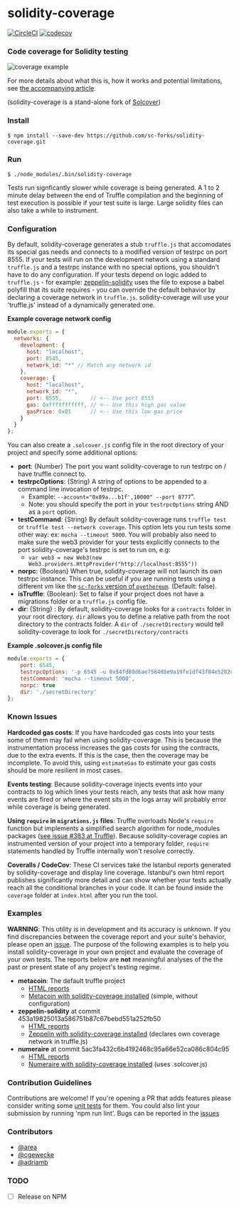 # solidity-coverage

[![CircleCI](https://circleci.com/gh/sc-forks/solidity-coverage.svg?style=svg)](https://circleci.com/gh/sc-forks/solidity-coverage)
[![codecov](https://codecov.io/gh/sc-forks/solidity-coverage/branch/master/graph/badge.svg)](https://codecov.io/gh/sc-forks/solidity-coverage)

### Code coverage for Solidity testing
![coverage example](https://cdn-images-1.medium.com/max/800/1*uum8t-31bUaa6dTRVVhj6w.png)

For more details about what this is, how it works and potential limitations, see 
[the accompanying article](https://blog.colony.io/code-coverage-for-solidity-eecfa88668c2).

(solidity-coverage is a stand-alone fork of [Solcover](https://github.com/JoinColony/solcover))

### Install
```
$ npm install --save-dev https://github.com/sc-forks/solidity-coverage.git
```

### Run 
```
$ ./node_modules/.bin/solidity-coverage
```

Tests run signficantly slower while coverage is being generated. A 1 to 2 minute delay 
between the end of Truffle compilation and the beginning of test execution is possible if your
test suite is large. Large solidity files can also take a while to instrument.

### Configuration

By default, solidity-coverage generates a stub `truffle.js` that accomodates its special gas needs and 
connects to a modified version of testrpc on port 8555. If your tests will run on the development network
using a standard `truffle.js` and a testrpc instance with no special options, you shouldn't have to 
do any configuration. If your tests depend on logic added to `truffle.js` - for example: 
[zeppelin-solidity](https://github.com/OpenZeppelin/zeppelin-solidity/blob/master/truffle.js) 
uses the file to expose a babel polyfill that its suite requires - you can override the 
default behavior by declaring a coverage network in `truffle.js`. solidity-coverage will use your 'truffle.js'
instead of a dynamically generated one. 

**Example coverage network config**
```javascript
module.exports = {
  networks: {
    development: {
      host: "localhost",
      port: 8545,
      network_id: "*" // Match any network id
    },
    coverage: {
      host: "localhost",
      network_id: "*", 
      port: 8555,         // <-- Use port 8555  
      gas: 0xfffffffffff, // <-- Use this high gas value
      gasPrice: 0x01      // <-- Use this low gas price
    }
  }
};
```

You can also create a `.solcover.js` config file in the root directory of your project and specify 
some additional options:
+ **port**: {Number} The port you want solidity-coverage to run testrpc on / have truffle connect to.
+ **testrpcOptions**: {String} A string of options to be appended to a command line invocation 
of testrpc. 
  + Example: `--account="0x89a...b1f',10000" --port 8777`". 
  + Note: you should specify the port in your `testrpcOptions` string AND as a `port` option.
+ **testCommand**: {String} By default solidity-coverage runs `truffle test` or `truffle test --network coverage`. 
This option lets you run tests some other way: ex: `mocha --timeout 5000`. You 
will probably also need to make sure the web3 provider for your tests explicitly connects to the port solidity-coverage's 
testrpc is set to run on, e.g: 
  + `var web3 = new Web3(new Web3.providers.HttpProvider("http://localhost:8555"))`
+ **norpc**: {Boolean} When true, solidity-coverage will not launch its own testrpc instance. This
can be useful if you are running tests using a different vm like the 
[`sc-forks` version of `pyethereum`](https://github.com/sc-forks/pyethereum). (Default: false).  
+ **isTruffle**: {Boolean}: Set to false if your project does not have a migrations folder or a 
`truffle.js` config file.
+ **dir**: {String} : By default, solidity-coverage looks for a `contracts` folder in your root
directory. `dir` allows you to define a relative path from the root directory to the contracts
folder. A `dir` of `./secretDirectory` would tell solidity-coverage to look for `./secretDirectory/contracts`



**Example .solcover.js config file**
```javascript
module.exports = {
    port: 6545,
    testrpcOptions: '-p 6545 -u 0x54fd80d6ae7584d8e9a19fe1df43f04e5282cc43',
    testCommand: 'mocha --timeout 5000',
    norpc: true
    dir: './secretDirectory'
};
```

### Known Issues

**Hardcoded gas costs**: If you have hardcoded gas costs into your tests some of them may fail when using solidity-coverage. 
This is because the instrumentation process increases the gas costs for using the contracts, due to 
the extra events. If this is the case, then the coverage may be incomplete. To avoid this, using 
`estimateGas` to estimate your gas costs should be more resilient in most cases.

**Events testing**: Because solidity-coverage injects events into your contracts to log which lines your tests reach,
any tests that ask how many events are fired or where the event sits in the logs array
will probably error while coverage is being generated.

**Using `require` in `migrations.js` files**: Truffle overloads Node's `require` function but
implements a simplified search algorithm for node_modules packages 
([see issue #383 at Truffle](https://github.com/trufflesuite/truffle/issues/383)). 
Because solidity-coverage copies an instrumented version of your project into a temporary folder, `require` 
statements handled by Truffle internally won't resolve correctly.  

**Coveralls / CodeCov**: These CI services take the Istanbul reports generated by solidity-coverage and display 
line coverage. Istanbul's own html report publishes significantly more detail and can show whether 
your tests actually reach all the conditional branches in your code. It can be found inside the 
`coverage` folder at `index.html` after you run the tool. 

### Examples

**WARNING**: This utility is in development and its accuracy is unknown. If you 
find discrepancies between the coverage report and your suite's behavior, please open an 
[issue](https://github.com/sc-forks/solidity-coverage/issues). The purpose of 
the following examples is to help you install solidity-coverage in your own project and evaluate the 
coverage of your own tests. The reports below are **not** meaningful analyses of the 
the past or present state of any project's testing regime.  

+ **metacoin**: The default truffle project
  + [HTML reports](https://sc-forks.github.io/metacoin/)
  + [Metacoin with solidity-coverage installed](https://github.com/sc-forks/metacoin) (simple, without configuration)
+ **zeppelin-solidity** at commit 453a19825013a586751b87c67bebd551a252fb50
  + [HTML reports]( https://sc-forks.github.io/zeppelin-solidity/)
  + [Zeppelin with solidity-coverage installed](https://github.com/sc-forks/zeppelin-solidity) (declares own coverage network in truffle.js)
+ **numeraire** at commit 5ac3fa432c6b4192468c95a66e52ca086c804c95
  + [HTML reports](https://sc-forks.github.io/contract/)
  + [Numeraire with solidity-coverage installed](https://github.com/sc-forks/contract) (uses .solcover.js)

### Contribution Guidelines

Contributions are welcome! If you're opening a PR that adds features please consider writing some
[unit tests](https://github.com/sc-forks/solidity-coverage/tree/master/test) for them. You could 
also lint your submission by running 'npm run lint'. Bugs can be reported in the 
[issues](https://github.com/sc-forks/solidity-coverage/issues)  

### Contributors
+ [@area](https://github.com/area)
+ [@cgewecke](https://github.com/cgewecke)
+ [@adriamb](https://github.com/adriamb)

### TODO

- [ ] Release on NPM 
